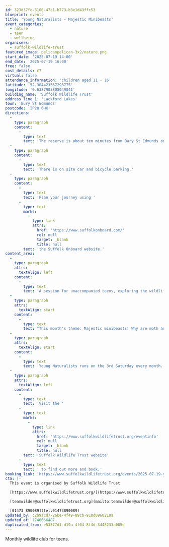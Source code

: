 ```yaml
---
id: 323d37fc-3106-47c1-b773-b3e1d43ffc53
blueprint: events
title: 'Young Naturalists - Majestic Minibeasts'
event_categories:
  - nature
  - teen
  - wellbeing
organisers:
  - suffolk-wildlife-trust
featured_image: pelicanpelican-3x2/nature.png
start_date: '2025-07-19 14:00'
end_date: '2025-07-19 16:00'
free: false
cost_details: £7
virtual: false
attendance_information: 'children aged 11 - 16'
latitude: '52.304423567293775'
longitude: '0.6387903808049041'
building_name: 'Suffolk Wildlife Trust'
address_line_1: 'Lackford Lakes'
town: 'Bury St Edmunds'
postcode: 'IP28 6HX'
directions:
  -
    type: paragraph
    content:
      -
        type: text
        text: 'The reserve is about ten minutes from Bury St Edmunds on the A1101, Bury to Mildenhall Road.'
  -
    type: paragraph
    content:
      -
        type: text
        text: 'There is on site car and bicycle parking.'
  -
    type: paragraph
    content:
      -
        type: text
        text: 'Plan your journey using '
      -
        type: text
        marks:
          -
            type: link
            attrs:
              href: 'https://www.suffolkonboard.com/'
              rel: null
              target: _blank
              title: null
        text: 'the Suffolk Onboard website.'
content_area:
  -
    type: paragraph
    attrs:
      textAlign: left
    content:
      -
        type: text
        text: 'A session for unaccompanied teens, exploring the wildlife of the reserve, with trails, activities, games and crafts. Whether you know your greenfinches from your goldfinches or are just keen to get started, come along to learn about our weird and wonderful natural world, brush up your I.D skills, meet new friends and take action for nature.'
  -
    type: paragraph
    attrs:
      textAlign: start
    content:
      -
        type: text
        text: "This month's theme: Majestic minibeasts! Why are moth antennae so fluffy? What do shieldbugs smell like? How many legs does a centipede really have? Where does a grasshopper keep its ears? See what if you can find out in our bug bonanza!"
  -
    type: paragraph
    attrs:
      textAlign: start
    content:
      -
        type: text
        text: 'Young Naturalists runs on the 3rd Saturday every month.'
  -
    type: paragraph
    attrs:
      textAlign: left
    content:
      -
        type: text
        text: 'Visit the '
      -
        type: text
        marks:
          -
            type: link
            attrs:
              href: 'https://www.suffolkwildlifetrust.org/eventinfo'
              rel: null
              target: _blank
              title: null
        text: 'Suffolk Wildlife Trust website'
      -
        type: text
        text: ' to find out more and book.'
booking_link: 'https://www.suffolkwildlifetrust.org/events/2025-07-19-young-naturalists-majestic-minibeasts'
cta: |-
  This event is organised by Suffolk Wildlife Trust

  [https://www.suffolkwildlifetrust.org/](https://www.suffolkwildlifetrust.org/)

  [teamwilder@suffolkwildlifetrust.org](mailto:teamwilder@suffolkwildlifetrust.org)

  [01473 890089](tel:01473890089)
updated_by: c2a9acd7-26be-4f49-89cb-918d0960210a
updated_at: 1740666487
duplicated_from: e53577d1-d19a-4f04-8f4d-3448233a085d
---
```

Monthly wildlife club for teens.